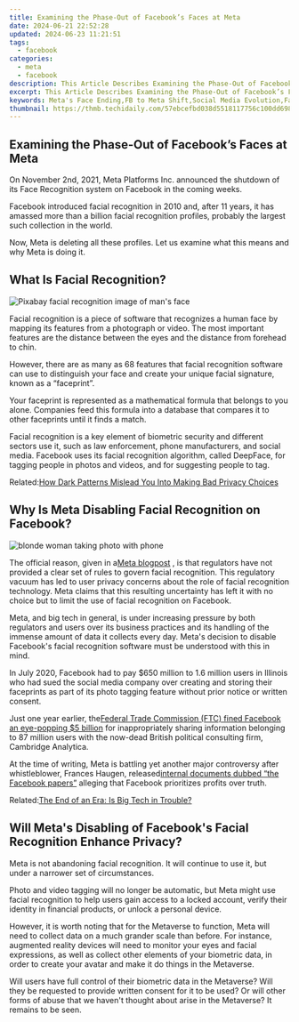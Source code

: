 ```yaml
---
title: Examining the Phase-Out of Facebook’s Faces at Meta
date: 2024-06-21 22:52:28
updated: 2024-06-23 11:21:51
tags:
  - facebook
categories:
  - meta
  - facebook
description: This Article Describes Examining the Phase-Out of Facebook’s Faces at Meta
excerpt: This Article Describes Examining the Phase-Out of Facebook’s Faces at Meta
keywords: Meta's Face Ending,FB to Meta Shift,Social Media Evolution,Facebook Transition,Meta Reimagining,Faces Phasing Out,Meta without Faces
thumbnail: https://thmb.techidaily.com/57ebcefbd038d5518117756c100dd6989f85e0e6cff4615a7e12084a4473983a.jpg
---
```


## Examining the Phase-Out of Facebook’s Faces at Meta

 On November 2nd, 2021, Meta Platforms Inc. announced the shutdown of its Face Recognition system on Facebook in the coming weeks.

 Facebook introduced facial recognition in 2010 and, after 11 years, it has amassed more than a billion facial recognition profiles, probably the largest such collection in the world.

 Now, Meta is deleting all these profiles. Let us examine what this means and why Meta is doing it.

## What Is Facial Recognition?

![Pixabay facial recognition image of man's face](https://static1.makeuseofimages.com/wordpress/wp-content/uploads/2021/11/pixabay-facial-recognition.jpg)

 Facial recognition is a piece of software that recognizes a human face by mapping its features from a photograph or video. The most important features are the distance between the eyes and the distance from forehead to chin.

 However, there are as many as 68 features that facial recognition software can use to distinguish your face and create your unique facial signature, known as a “faceprint”.

 Your faceprint is represented as a mathematical formula that belongs to you alone. Companies feed this formula into a database that compares it to other faceprints until it finds a match.

 Facial recognition is a key element of biometric security and different sectors use it, such as law enforcement, phone manufacturers, and social media. Facebook uses its facial recognition algorithm, called DeepFace, for tagging people in photos and videos, and for suggesting people to tag.

 Related:[How Dark Patterns Mislead You Into Making Bad Privacy Choices](https://www.makeuseof.com/tag/dark-patterns-bad-privacy-choices/)

## Why Is Meta Disabling Facial Recognition on Facebook?

![blonde woman taking photo with phone](https://static1.makeuseofimages.com/wordpress/wp-content/uploads/2021/11/blonde-woman-pixabay.jpg)

 The official reason, given in a[Meta blogpost](https://about.fb.com/news/2021/11/update-on-use-of-face-recognition/) , is that regulators have not provided a clear set of rules to govern facial recognition. This regulatory vacuum has led to user privacy concerns about the role of facial recognition technology. Meta claims that this resulting uncertainty has left it with no choice but to limit the use of facial recognition on Facebook.

 Meta, and big tech in general, is under increasing pressure by both regulators and users over its business practices and its handling of the immense amount of data it collects every day. Meta's decision to disable Facebook's facial recognition software must be understood with this in mind.

 In July 2020, Facebook had to pay $650 million to 1.6 million users in Illinois who had sued the social media company over creating and storing their faceprints as part of its photo tagging feature without prior notice or written consent.

 Just one year earlier, the[Federal Trade Commission (FTC) fined Facebook an eye-popping $5 billion](http://www.ftc.gov/news-events/press-releases/2019/07/ftc-imposes-5-billion-penalty-sweeping-new-privacy-restrictions) for inappropriately sharing information belonging to 87 million users with the now-dead British political consulting firm, Cambridge Analytica.

 At the time of writing, Meta is battling yet another major controversy after whistleblower, Frances Haugen, released[internal documents dubbed “the Facebook papers”](https://www.makeuseof.com/what-are-facebook-papers/) alleging that Facebook prioritizes profits over truth.

 Related:[The End of an Era: Is Big Tech in Trouble?](https://www.makeuseof.com/is-big-tech-in-trouble/)

## Will Meta's Disabling of Facebook's Facial Recognition Enhance Privacy?

 Meta is not abandoning facial recognition. It will continue to use it, but under a narrower set of circumstances.

 Photo and video tagging will no longer be automatic, but Meta might use facial recognition to help users gain access to a locked account, verify their identity in financial products, or unlock a personal device.

 However, it is worth noting that for the Metaverse to function, Meta will need to collect data on a much grander scale than before. For instance, augmented reality devices will need to monitor your eyes and facial expressions, as well as collect other elements of your biometric data, in order to create your avatar and make it do things in the Metaverse.

 Will users have full control of their biometric data in the Metaverse? Will they be requested to provide written consent for it to be used? Or will other forms of abuse that we haven't thought about arise in the Metaverse? It remains to be seen.


<ins class="adsbygoogle"
     style="display:block"
     data-ad-format="autorelaxed"
     data-ad-client="ca-pub-7571918770474297"
     data-ad-slot="1223367746"></ins>



<ins class="adsbygoogle"
     style="display:block"
     data-ad-client="ca-pub-7571918770474297"
     data-ad-slot="8358498916"
     data-ad-format="auto"
     data-full-width-responsive="true"></ins>
